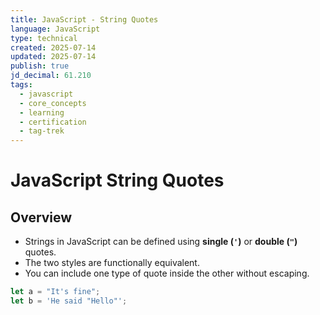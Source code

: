 ```yaml
---
title: JavaScript - String Quotes
language: JavaScript
type: technical
created: 2025-07-14
updated: 2025-07-14
publish: true
jd_decimal: 61.210
tags:
  - javascript
  - core_concepts
  - learning
  - certification
  - tag-trek
---
```


# JavaScript String Quotes

## Overview

- Strings in JavaScript can be defined using **single (`'`)** or **double (`"`)** quotes.
- The two styles are functionally equivalent.
- You can include one type of quote inside the other without escaping.

```javascript
let a = "It's fine";
let b = 'He said "Hello"';
```
